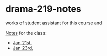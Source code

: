 # drama-219-notes

works of student assistant for this course and 

[Notes](./notes/) for the class:

- [Jan 21st.](0121.md)
- [Jan 23rd.](0123.md)


